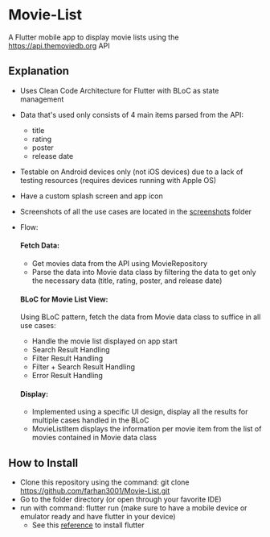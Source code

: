 # Movie-List

A Flutter mobile app to display movie lists using the https://api.themoviedb.org API

## Explanation

- Uses Clean Code Architecture for Flutter with BLoC as state management
  
- Data that's used only consists of 4 main items parsed from the API:
  -  title
  -  rating
  -  poster
  -  release date

- Testable on Android devices only (not iOS devices) due to a lack of testing resources (requires devices running with Apple OS)
  
- Have a custom splash screen and app icon
  
- Screenshots of all the use cases are located in the [screenshots](https://github.com/farhan3001/Movie-List/tree/master/screenshots) folder
    
- Flow:
  #### Fetch Data:
    - Get movies data from the API using MovieRepository
    - Parse the data into Movie data class by filtering the data to get only the necessary data (title, rating, poster, and release date)
  #### BLoC for Movie List View:
    Using BLoC pattern, fetch the data from Movie data class to suffice in all use cases:
  
    - Handle the movie list displayed on app start
    - Search Result Handling
    - Filter Result Handling
    - Filter + Search Result Handling
    - Error Result Handling
  #### Display:
    - Implemented using a specific UI design, display all the results for multiple cases handled in the BLoC
    - MovieListItem displays the information per movie item from the list of movies contained in Movie data class

## How to Install
- Clone this repository using the command: git clone https://github.com/farhan3001/Movie-List.git
- Go to the folder directory (or open through your favorite IDE)
- run with command: flutter run (make sure to have a mobile device or emulator ready and have flutter in your device)
    - See this [reference](https://docs.flutter.dev/get-started/install) to install flutter
